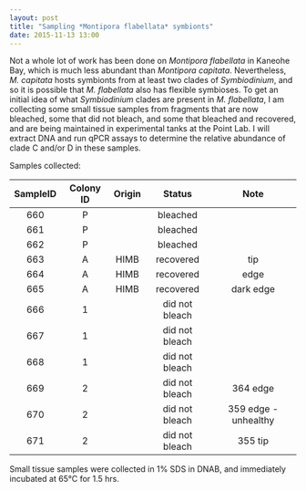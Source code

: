 ```yaml
---
layout: post
title: "Sampling *Montipora flabellata* symbionts"
date: 2015-11-13 13:00
---
```

Not a whole lot of work has been done on *Montipora flabellata* in Kaneohe Bay, which is much less abundant than *Montipora capitata*. Nevertheless, *M. capitata* hosts symbionts from at least two clades of *Symbiodinium*, and so it is possible that *M. flabellata* also has flexible symbioses. To get an initial idea of what *Symbiodinium* clades are present in *M. flabellata*, I am collecting some small tissue samples from fragments that are now bleached, some that did not bleach, and some that bleached and recovered, and are being maintained in experimental tanks at the Point Lab. I will extract DNA and run qPCR assays to determine the relative abundance of clade C and/or D in these samples.


Samples collected:

SampleID | Colony ID | Origin | Status | Note
:------: | :-------: | :----: | :----: | :--:
660 | P | | bleached |
661 | P | | bleached |
662 | P | | bleached |
663 | A | HIMB | recovered | tip
664 | A | HIMB | recovered | edge
665 | A | HIMB | recovered | dark edge
666 | 1 | | did not bleach |
667 | 1 | | did not bleach | 
668 | 1 | | did not bleach |
669 | 2 | | did not bleach | 364 edge
670 | 2 | | did not bleach | 359 edge - unhealthy
671 | 2 | | did not bleach | 355 tip


Small tissue samples were collected in 1% SDS in DNAB, and immediately incubated at 65°C for 1.5 hrs.


